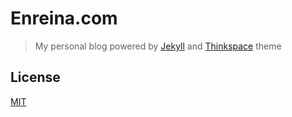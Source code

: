 # Enreina.com

> My personal blog powered by [Jekyll](https://jekyllrb.com) and [Thinkspace](https://github.com/heiswayi/thinkspace) theme

## License

[MIT](LICENSE.md)
